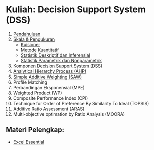 # Kuliah: Decision Support System (DSS)

1. [Pendahuluan](pendahuluan.md)
2. [Skala & Pengukuran](skala-pengukuran.md)
	- [Kuisioner](skala-pengukuran-kuisioner.md)
	- [Metode Kuantitatif](metode-kuantitatif.md)
	- [Statistik Deskriptif dan Inferensial](statistik-deskriptif-inferensial.md)
	- [Statistik Parametrik dan Nonparametrik](parametrik.md)
3. [Komponen Decision Support System (DSS)](komponen-dss.md)
4. [Analytical Hierarchy Process (AHP)](ahp.md)
5. [Simple Additive Weighting (SAW)](saw.md)
6. Profile Matching
7. Perbandingan Eksponensial (MPE)
8. Weighted Product (WP)
9. Composite Performance Index (CPI)
10. Technique for Order of Preference By Similarity To Ideal (TOPSIS)
11. Additive Ratio Assessment (ARAS)
12. Multi-objective optimation by Ratio Analysis (MOORA)

## Materi Pelengkap:
* [Excel Essential](excel-essential.md)